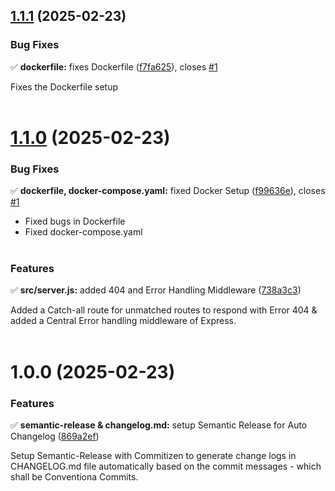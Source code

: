 ## [1.1.1](https://github.com/arijitcodes/OAuthTunnel/compare/v1.1.0...v1.1.1) (2025-02-23)


### Bug Fixes

✅ **dockerfile:** fixes Dockerfile ([f7fa625](https://github.com/arijitcodes/OAuthTunnel/commit/f7fa6259cf1596caa60d8cc5715d50a2b03da5c4)), closes [#1](https://github.com/arijitcodes/OAuthTunnel/issues/1)  

Fixes the Dockerfile setup <br/><br/>

# [1.1.0](https://github.com/arijitcodes/OAuthTunnel/compare/v1.0.0...v1.1.0) (2025-02-23)


### Bug Fixes

✅ **dockerfile, docker-compose.yaml:** fixed Docker Setup ([f99636e](https://github.com/arijitcodes/OAuthTunnel/commit/f99636e7bad997dd297706c0d6594a49d4a5fba2)), closes [#1](https://github.com/arijitcodes/OAuthTunnel/issues/1)  

- Fixed bugs in Dockerfile
- Fixed docker-compose.yaml <br/><br/>
  


### Features

✅ **src/server.js:** added 404 and Error Handling Middleware ([738a3c3](https://github.com/arijitcodes/OAuthTunnel/commit/738a3c3f1b4bd91f6182c6407c8f2954415df812))  

Added a Catch-all route for unmatched routes to respond with Error 404 & added a Central Error
handling middleware of Express. <br/><br/>

# 1.0.0 (2025-02-23)


### Features

✅ **semantic-release & changelog.md:** setup Semantic Release for Auto Changelog ([869a2ef](https://github.com/arijitcodes/OAuthTunnel/commit/869a2ef4d094d5cdfce37a5f7debfb08b6ae3904))  

Setup Semantic-Release with Commitizen to generate change logs in CHANGELOG.md file automatically
based on the commit messages - which shall be Conventiona Commits. <br/><br/>
